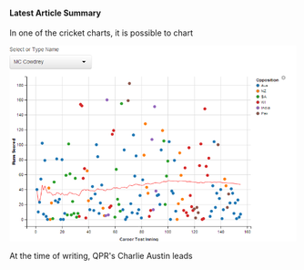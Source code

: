 #### Latest Article Summary ####

 In one of the cricket charts, it is possible to chart 

![](mcCowdrey.png "Share of BPL Goals by English born players")

At the time of writing, QPR's Charlie Austin leads




